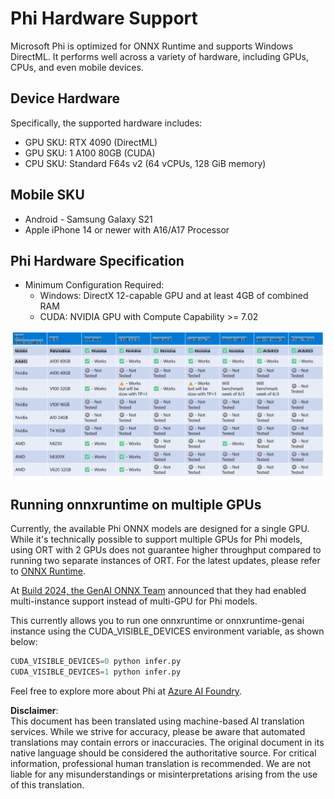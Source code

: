 # Phi Hardware Support

Microsoft Phi is optimized for ONNX Runtime and supports Windows DirectML. It performs well across a variety of hardware, including GPUs, CPUs, and even mobile devices.

## Device Hardware
Specifically, the supported hardware includes:

- GPU SKU: RTX 4090 (DirectML)
- GPU SKU: 1 A100 80GB (CUDA)
- CPU SKU: Standard F64s v2 (64 vCPUs, 128 GiB memory)

## Mobile SKU

- Android - Samsung Galaxy S21
- Apple iPhone 14 or newer with A16/A17 Processor

## Phi Hardware Specification

- Minimum Configuration Required:
  - Windows: DirectX 12-capable GPU and at least 4GB of combined RAM
  - CUDA: NVIDIA GPU with Compute Capability >= 7.02

![HardwareSupport](../../../../../translated_images/01.phihardware.925db5699da7752cf486314e6db087580583cfbcd548970f8a257e31a8aa862c.en.png)

## Running onnxruntime on multiple GPUs

Currently, the available Phi ONNX models are designed for a single GPU. While it's technically possible to support multiple GPUs for Phi models, using ORT with 2 GPUs does not guarantee higher throughput compared to running two separate instances of ORT. For the latest updates, please refer to [ONNX Runtime](https://onnxruntime.ai/).

At [Build 2024, the GenAI ONNX Team](https://youtu.be/WLW4SE8M9i8?si=EtG04UwDvcjunyfC) announced that they had enabled multi-instance support instead of multi-GPU for Phi models.

This currently allows you to run one onnxruntime or onnxruntime-genai instance using the CUDA_VISIBLE_DEVICES environment variable, as shown below:

```Python
CUDA_VISIBLE_DEVICES=0 python infer.py
CUDA_VISIBLE_DEVICES=1 python infer.py
```

Feel free to explore more about Phi at [Azure AI Foundry](https://ai.azure.com).

**Disclaimer**:  
This document has been translated using machine-based AI translation services. While we strive for accuracy, please be aware that automated translations may contain errors or inaccuracies. The original document in its native language should be considered the authoritative source. For critical information, professional human translation is recommended. We are not liable for any misunderstandings or misinterpretations arising from the use of this translation.